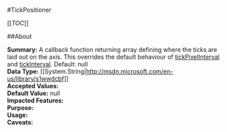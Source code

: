 #TickPositioner

[[_TOC_]]

##About

**Summary:**  A callback function returning array defining where the ticks are laid out on the axis. This overrides the default behaviour of <a href="#xAxis.tickPixelInterval">tickPixelInterval</a> and <a href="#xAxis.tickInterval">tickInterval</a>. Default: null   
**Data Type:** [[System.String|http://msdn.microsoft.com/en-us/library/s1wwdcbf]]  
**Accepted Values:**   
**Default Value:** null  
**Impacted Features:**   
**Purpose:**   
**Usage:**   
**Caveats:**   

